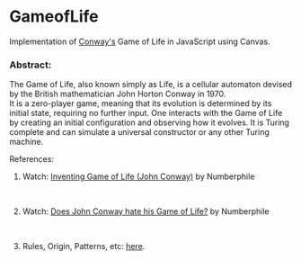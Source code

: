 # GameofLife
Implementation of [Conway's](https://en.m.wikipedia.org/wiki/John_Horton_Conway) Game of Life in JavaScript using Canvas.

### Abstract:
The Game of Life, also known simply as Life, is a cellular automaton devised by the British mathematician John Horton Conway in 1970.
<br>
 It is a zero-player game, meaning that its evolution is determined by its initial state, requiring no further input. One interacts with the Game of Life by creating an initial configuration and observing how it evolves. It is Turing complete and can simulate a universal constructor or any other Turing machine. 

References: 
<br/>
1. Watch: [Inventing Game of Life \(John Conway\)](https://www.youtube.com/watch?app=desktop&v=R9Plq-D1gEk) by Numberphile
<br/>

2. Watch: [Does John Conway hate his Game of Life?](https://www.youtube.com/watch?v=E8kUJL04ELA) by Numberphile
<br/>

3. Rules, Origin, Patterns, etc:  [here](https://en.m.wikipedia.org/wiki/Conway%27s_Game_of_Life).
